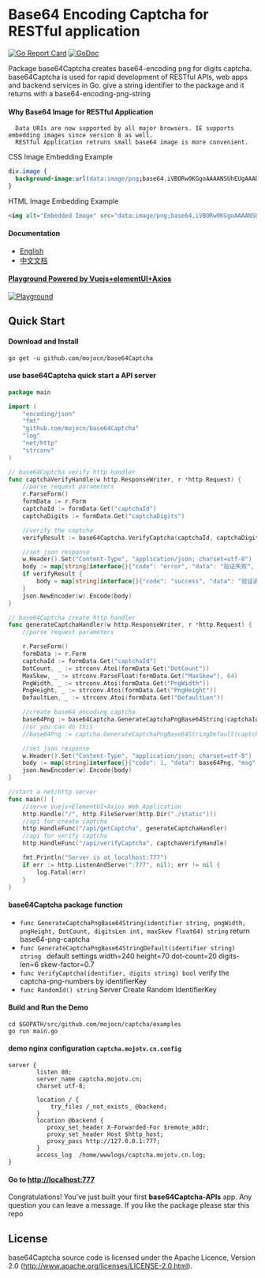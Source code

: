 # Base64 Encoding Captcha for RESTful application
[![Go Report Card](https://goreportcard.com/badge/github.com/mojocn/base64Captcha)](https://goreportcard.com/report/github.com/mojocn/base64Captcha)
[![GoDoc](https://godoc.org/github.com/mojocn/base64Captcha?status.svg)](https://godoc.org/github.com/mojocn/base64Captcha)

Package base64Captcha creates base64-encoding png for digits captcha.
base64Captcha is used for rapid development of RESTful APIs, web apps and backend services in Go.
give a string identifier to the package and it returns with a base64-encoding-png-string
#### Why Base64 Image for RESTful Application
      Data URIs are now supported by all major browsers. IE supports embedding images since version 8 as well.
      RESTful Application retruns small base64 image is more convenient.
CSS Image Embedding Example
```css
div.image {
  background-image:url(data:image/png;base64,iVBORw0KGgoAAAANSUhEUgAAADIA...);
}
```
HTML Image Embedding Example
```html
<img alt="Embedded Image" src="data:image/png;base64,iVBORw0KGgoAAAANSUhEUgAAADIA..." />
```
#### Documentation

* [English](https://godoc.org/github.com/mojocn/base64Captcha)
* [中文文档](https://github.com/mojocn/base64Captcha/blob/master/README_zh.md)

#### [Playground Powered by Vuejs+elementUI+Axios](http://captcha.mojotv.cn)

[![Playground](https://raw.githubusercontent.com/mojocn/base64Captcha/master/examples/static/captcha.png "Playground")](http://captcha.mojotv.cn/ "Playground")

## Quick Start

#### Download and Install

    go get -u github.com/mojocn/base64Captcha

#### use base64Captcha quick start a API server
```go
package main

import (
	"encoding/json"
	"fmt"
	"github.com/mojocn/base64Captcha"
	"log"
	"net/http"
	"strconv"
)

// base64Captcha verify http handler
func captchaVerifyHandle(w http.ResponseWriter, r *http.Request) {
	//parse request parameters
	r.ParseForm()
	formData := r.Form
	captchaId := formData.Get("captchaId")
	captchaDigits := formData.Get("captchaDigits")

	//verify the captcha
	verifyResult := base64Captcha.VerifyCaptcha(captchaId, captchaDigits)

	//set json response
	w.Header().Set("Content-Type", "application/json; charset=utf-8")
	body := map[string]interface{}{"code": "error", "data": "验证失败", "msg": "captcha failed", "debug": formData}
	if verifyResult {
		body = map[string]interface{}{"code": "success", "data": "验证通过", "msg": "captcha verified", "debug": formData}
	}
	json.NewEncoder(w).Encode(body)
}

// base64Captcha create http handler
func generateCaptchaHandler(w http.ResponseWriter, r *http.Request) {
	//parse request parameters

	r.ParseForm()
	formData := r.Form
	captchaId := formData.Get("captchaId")
	DotCount, _ := strconv.Atoi(formData.Get("DotCount"))
	MaxSkew, _ := strconv.ParseFloat(formData.Get("MaxSkew"), 64)
	PngWidth, _ := strconv.Atoi(formData.Get("PngWidth"))
	PngHeight, _ := strconv.Atoi(formData.Get("PngHeight"))
	DefaultLen, _ := strconv.Atoi(formData.Get("DefaultLen"))

	//create base64 encoding captcha
	base64Png := base64Captcha.GenerateCaptchaPngBase64String(captchaId, PngWidth, PngHeight, DotCount, DefaultLen, MaxSkew)
	//or you can do this
	//base64Png := captcha.GenerateCaptchaPngBase64StringDefault(captchaId)

	//set json response
	w.Header().Set("Content-Type", "application/json; charset=utf-8")
	body := map[string]interface{}{"code": 1, "data": base64Png, "msg": "success", "debug": formData}
	json.NewEncoder(w).Encode(body)
}

//start a net/http server
func main() {
	//serve Vuejs+ElementUI+Axios Web Application
	http.Handle("/", http.FileServer(http.Dir("./static")))
	//api for create captcha
	http.HandleFunc("/api/getCaptcha", generateCaptchaHandler)
	//api for verify captcha
	http.HandleFunc("/api/verifyCaptcha", captchaVerifyHandle)

	fmt.Println("Server is at localhost:777")
	if err := http.ListenAndServe(":777", nil); err != nil {
		log.Fatal(err)
	}
}
```
#### base64Captcha package function
-  `func GenerateCaptchaPngBase64String(identifier string, pngWidth, pngHeight, DotCount, digitsLen int, maxSkew float64) string` return base64-png-captcha
-  `func GenerateCaptchaPngBase64StringDefault(identifier string) string ` default settings width=240 height=70 dot-count=20 digits-len=6 skew-factor=0.7
-  `func VerifyCaptcha(identifier, digits string) bool` verify the captcha-png-numbers by identifierKey
-  `func RandomId() string` Server Create Random IdentifierKey

#### Build and Run the Demo
    cd $GOPATH/src/github.com/mojocn/captcha/examples
    go run main.go

#### demo nginx configuration `captcha.mojotv.cn.config`
```
server {
        listen 80;
        server_name captcha.mojotv.cn;
        charset utf-8;

        location / {
            try_files /_not_exists_ @backend;
        }
        location @backend {
           proxy_set_header X-Forwarded-For $remote_addr;
           proxy_set_header Host $http_host;
           proxy_pass http://127.0.0.1:777;
        }
        access_log  /home/wwwlogs/captcha.mojotv.cn.log;
}
```
#### Go to [http://localhost:777](http://localhost:777)

Congratulations! You've just built your first **base64Captcha-APIs** app.
Any question you can leave a message. If you like the package please star this repo
## License

base64Captcha source code is licensed under the Apache Licence, Version 2.0
(http://www.apache.org/licenses/LICENSE-2.0.html).
